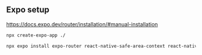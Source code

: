 ## Expo setup

https://docs.expo.dev/router/installation/#manual-installation

```bash
npx create-expo-app ./

npx expo install expo-router react-native-safe-area-context react-native-screens expo-linking expo-constants expo-status-bar
```